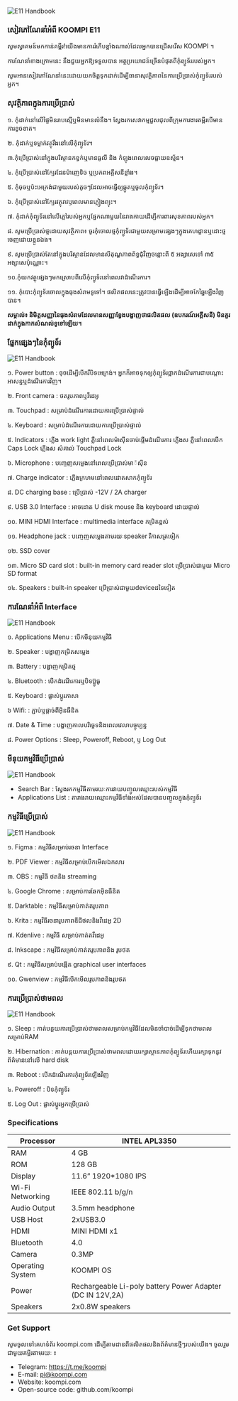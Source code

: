 ![E11 Handbook](../Images/E11_handbook1.png)

### សៀវភៅណែនាំអំពី KOOMPI E11
សូមស្វាគមន៍មកកាន់គម្ពីរ!យើងមានការរំភើបខ្លាំងណាស់ដែលអ្នកបានជ្រើសរើស KOOMPI ។ 

ការណែនាំខាងក្រោមនេះ នឹងជួយអ្នកឱ្យទទួលបាន អត្ថប្រយោជន៍ច្រើនបំផុតពីកុំព្យូទ័ររបស់អ្នក។ 

សូមអានសៀវភៅណែនាំនេះដោយយកចិត្តទុកដាក់ដើម្បីធានាសុវត្ថិភាពនៃការប្រើប្រាស់កុំព្យូទ័ររបស់អ្នក។


### សុវត្ថិភាពក្នុងការប្រើប្រាស់


១. កុំដាក់នៅលើផ្ទៃមិនរាបស្មើឬមិនមានលំនឹង។ ស្វែងរកសេវាកម្មជួសជុលពីក្រុមការងារគម្ពីរបើមានការខូចខាត។

២. កុំដាក់ឬទម្លាក់វត្ថុរឹងនៅលើកុំព្យូទ័រ។

៣.កុំប្រើប្រាស់នៅក្នុងបរិស្ថានកខ្វក់ឬមានធូលី និង កំឡុងពេលលេចធ្លាយឧស្ម័ន។

៤. កុំប្រើប្រាស់នៅក្បែរដែនម៉ាញេទិច ឬប្រភពអគ្គីសនីខ្លាំង។

៥. កុំចុចឬប៉ះអេក្រង់ជាមួយរបស់តូចៗដែលអាចធ្វើឲ្យឆ្កូតឬចូលកុំព្យូទ័រ។

៦. កុំប្រើប្រាស់នៅក្បែរវត្ថុរាវឫពេលមានភ្លៀងព្យុះ។

៧. កុំដាក់កុំព្យូទ័រនៅលើភ្លៅរបស់អ្នកឬផ្នែកណាមួយនៃរាងកាយដើម្បីការពារសុខភាពរបស់អ្នក។

៨. សូមប្រើប្រាស់ថ្មដោយសុវត្ថិភាព៖ ចូរកុំចោលថ្មកុំព្យូទ័រជាមួយសម្រាមផ្សេងៗក្នុងគេហដ្ខានឬដោះថ្មចេញដោយខ្លួនឯង។

៩. សូមប្រើប្រាស់តែនៅក្នុងបរិស្ថានដែលមានសីតុណ្ហភាពព័ទ្ធជុំវិញចន្លោះពី ៥ អង្សាសេទៅ ៣៥ អង្សាសេប៉ុណ្ណោះ។

១០.កុំយកវត្ថុផ្សេងៗមកស្រោបពីលើកុំព្យូទ័រនៅពេលវាដំណើរការ។

១១. កុំបោះកុំព្យូទ័រចោលក្នុងធុងសំរាមទូទៅ។ ផលិតផលនេះត្រូវបានធ្វើឡើងដើម្បីអាចកែឆ្នៃឡើងវិញបាន។ 

**សម្គាល់៖ និមិត្តសញ្ញានៃធុងសំរាមដែលមានសញ្ញាខ្វែងបង្ហាញថាផលិតផល (ឧបករណ៍អគ្គីសនី) មិនគួរដាក់ក្នុងកាកសំណល់ទូទៅឡើយ។**

### ផ្នែកផ្សេងៗនៃកុំព្យូទ័រ

![E11 Handbook](../Images/E11_handbook2.png)

១. Power button        : ចុចដើម្បីបើករឺបិទអេក្រង់។ អ្នកក៏អាចទុកឲ្យកុំព្យូទ័រផ្អាកដំណើរការជាបណ្តោះអាសន្នឬដំណើរការវិញ។

២. Front camera        : ថតរូបភាពឬវីដេអូ

៣. Touchpad            : សម្រាប់ដំណើរការដោយការប្រើប្រាស់ផ្ទាល់

៤. Keyboard            : សម្រាប់ដំណើរការដោយការប្រើប្រាស់ផ្ទាល់

៥. Indicators            : ភ្លើង work light ភ្លឺនៅពេលម៉ាស៊ីនចាប់ផ្តើមដំណើរការ
   ភ្លើងស ភ្លឺនៅពេលបើក Caps Lock 
   ភ្លើងស សំគាល់ Touchpad Lock 

៦. Microphone        : បញ្ចេញសម្លេងនៅពេលប្រើប្រាស់មា៉ស៊ីន 

៧. Charge indicator        : ភ្លើងក្រហមនៅពេលដោតសាកកុំព្យូទ័រ  

៨. DC charging base        : ប្រើប្រាស់ -12V / 2A charger

៩. USB 3.0 Interface        : អាចដោត U disk mouse និង keyboard ដោយផ្ទាល់

១០. MINI HDMI Interface    : multimedia interface កម្រិតខ្ពស់

១១. Headphone jack        : បញ្ចេញសម្លេងតាមរយៈspeaker រឺកាសត្រចៀក

១២. SSD cover

១៣. Micro SD card slot    : built-in memory card reader slot ប្រើប្រាស់ជាមួយ Micro SD format

១៤. Speakers            : built-in speaker ប្រើប្រាស់ជាមួយdeviceដទៃទៀត

### ការណែនាំអំពី Interface

![E11 Handbook](../Images/E11_handbook3.png)




១. Applications Menu    : បើកមីនុយកម្មវិធី

២. Speaker            : បង្ហាញកម្រិតសម្លេង

៣. Battery            : បង្ហាញកម្រិតថ្ម

៤. Bluetooth            : បើកដំណើរការឬបិទប៊្លូធូ

៥. Keyboard     : ផ្លាស់ប្តូរភាសា

៦  Wifi:         : ភ្ជាប់ឬផ្តាច់ពីអុិនធឺនិត

៧. Date & Time    : បង្ហាញកាលបរិច្ខេទនិងពេលវេលាបច្ចុប្បន្ន

៨. Power Options    : Sleep, Poweroff, Reboot, ឫ Log Out

### មីនុយកម្មវិធីប្រើប្រាស់

![E11 Handbook](../Images/E11_handbook4.png)

- Search Bar        : ស្វែងរកកម្មវិធីតាមរយៈការវាយបញ្ចូលឈ្មោះរបស់កម្មវិធី 
- Applications List     : តារាងរាយឈ្មោះកម្មវិធីទាំងអស់ដែលបានបញ្ចូលក្នុងកុំព្យូទ័រ

### កម្មវិធីប្រើប្រាស់

![E11 Handbook](../Images/E11_handbook5.png)

១. Figma        : កម្មវិធីសម្រាប់រចនា Interface

២. PDF Viewer    : កម្មវិធីសម្រាប់បើកមើលឯកសារ

៣. OBS        : កម្មវិធី ថតនិង streaming 

៤. Google Chrome    : សម្រាប់ការឆែកអុិនធឺនិត

៥. Darktable        : កម្មវិធីសម្រាប់កាត់តរូបភាព

៦. Krita        : កម្មវិធីរចនារូបភាពឌីជីថលនិងវីដេអូ 2D 

៧. Kdenlive        : កម្មវិធី សម្រាប់កាត់តវីដេអូ

៨. Inkscape        : កម្មវិធីសម្រាប់កាត់តរូបភាពនិង រូបថត

៩. Qt            : កម្មវិធីសម្រាប់បង្កើត graphical user interfaces

១០. Gwenview    : កម្មវិធីបើកមើលរូបភាពនិងរូបថត 

### ការប្រើប្រាស់ថាមពល

![E11 Handbook](../Images/E11_handbook6.png)

១. Sleep        : កាត់បន្ថយការប្រើប្រាស់ថាមពលសម្រាប់កម្មវិធីដែលមិនចាំបាច់ដើម្បីទុកថាមពលសម្រាប់RAM

២. Hibernation    : កាត់បន្តយការប្រើប្រាស់ថាមពលដោយរក្សាស្ថានភាពកុំព្យូទ័រហើយរក្សាទុកនូវព័ត៌មាននៅលើ hard disk

៣. Reboot    : បើកដំណើរការកុំព្យូទ័រឡើងវិញ

៤. Poweroff    : បិទកុំព្យូទ័រ

៥. Log Out    : ផ្លាស់ប្តូរអ្នកប្រើប្រាស់

### Specifications

| Processor  | INTEL APL3350|
| ----------- | ----------- |
| RAM | 4 GB |
| ROM | 128 GB | 
|Display | 11.6” 1920*1080 IPS|
|Wi-Fi Networking | IEEE 802.11 b/g/n|
|Audio Output |3.5mm headphone|
|USB Host |2xUSB3.0|
|HDMI |MINI HDMI x1|
|Bluetooth |4.0|
|Camera|0.3MP|
|Operating System| KOOMPI OS|
|Power|Rechargeable Li-poly battery Power Adapter (DC IN 12V,2A)|
|Speakers | 2x0.8W speakers|

### Get Support
សូមចូលទៅគេហទំព័រ koompi.com ដើម្បីតាមដានពីផលិតផលនិងព័ត៌មានថ្មីៗរបស់យើង។ ចូលរួមជាមួយគម្ពីរតាមរយៈ ៖
- Telegram:         https://t.me/koompi
- E-mail:         pi@koompi.com 
- Website:         koompi.com 
- Open-source code:     github.com/koompi

